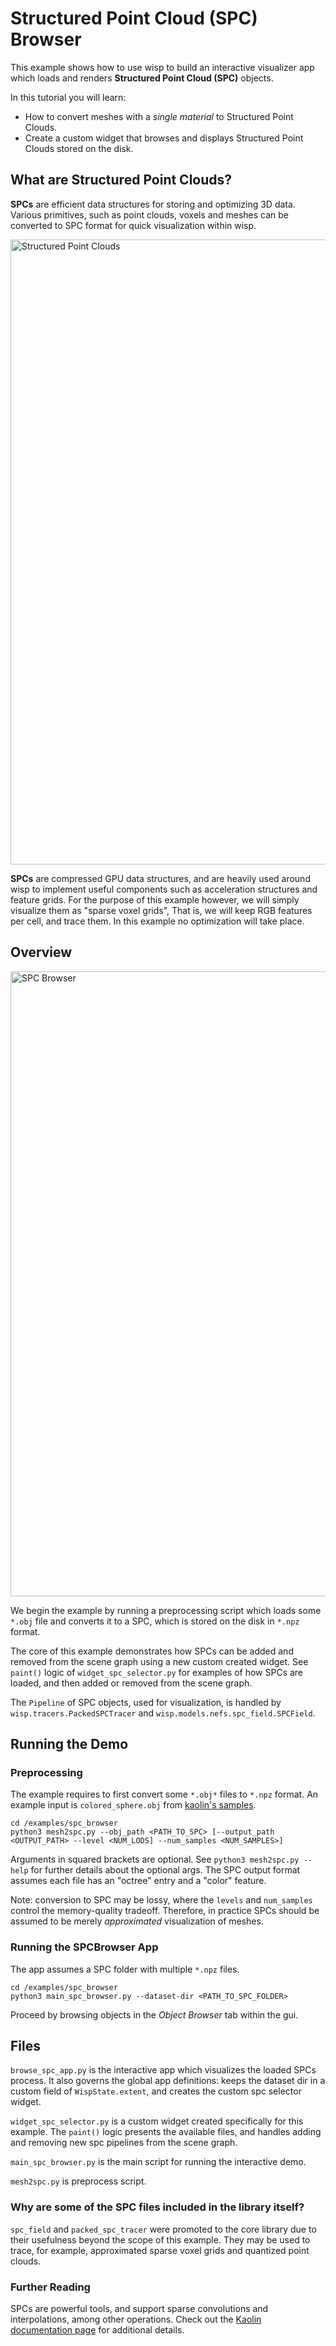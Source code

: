 # Structured Point Cloud (SPC) Browser

This example shows how to use wisp to build an interactive visualizer app which loads and renders **Structured Point Cloud (SPC)** objects. 

In this tutorial you will learn:
* How to convert meshes with a _single material_ to Structured Point Clouds.
* Create a custom widget that browses and displays Structured Point Clouds stored on the disk.

## What are Structured Point Clouds?

**SPCs** are efficient data structures for storing and optimizing 3D data.
Various primitives, such as point clouds, voxels and meshes can be converted to SPC format for quick visualization within wisp.

<img src="../../media/spc.jpg" alt="Structured Point Clouds" width="1000"/>

**SPCs** are compressed GPU data structures, and are heavily used around wisp to implement useful components
such as acceleration structures and feature grids.
For the purpose of this example however, we will simply visualize them as "sparse voxel grids",
That is, we will keep RGB features per cell, and trace them. 
In this example no optimization will take place.

## Overview

<img src="../../media/example_spc_browser.jpg" alt="SPC Browser" width="1000"/>

We begin the example by running a preprocessing script which loads some `*.obj` file and converts it to a SPC,
which is stored on the disk in `*.npz` format.

The core of this example demonstrates how SPCs can be added and removed from the scene graph using a
new custom created widget. See `paint()` logic of `widget_spc_selector.py` for examples of how SPCs are
loaded, and then added or removed from the scene graph.

The `Pipeline` of SPC objects, used for visualization, is handled by `wisp.tracers.PackedSPCTracer` and `wisp.models.nefs.spc_field.SPCField`.  

## Running the Demo

### Preprocessing
The example requires to first convert some `*.obj*` files to `*.npz` format.
An example input is `colored_sphere.obj` from [kaolin's samples](https://github.com/NVIDIAGameWorks/kaolin/tree/master/examples/samples).

```
cd /examples/spc_browser
python3 mesh2spc.py --obj_path <PATH_TO_SPC> [--output_path <OUTPUT_PATH> --level <NUM_LODS] --num_samples <NUM_SAMPLES>]
```

Arguments in squared brackets are optional. See `python3 mesh2spc.py --help` for further details about the optional args.
The SPC output format assumes each file has an "octree" entry and a "color" feature.

Note: conversion to SPC may be lossy, where the `levels` and `num_samples` control the memory-quality tradeoff.
Therefore, in practice SPCs should be assumed to be merely _approximated_ visualization of meshes.

### Running the SPCBrowser App

The app assumes a SPC folder with multiple `*.npz` files.

```
cd /examples/spc_browser
python3 main_spc_browser.py --dataset-dir <PATH_TO_SPC_FOLDER>
```

Proceed by browsing objects in the *Object Browser* tab within the gui.

## Files

`browse_spc_app.py` is the interactive app which visualizes the loaded SPCs process.
It also governs the global app definitions: keeps the dataset dir in a custom field of `WispState.extent`,
and creates the custom spc selector widget.

`widget_spc_selector.py` is a custom widget created specifically for this example. The `paint()` logic
presents the available files, and handles adding and removing new spc pipelines from the scene graph.

`main_spc_browser.py` is the main script for running the interactive demo.

`mesh2spc.py` is preprocess script.

### Why are some of the SPC files included in the library itself?

`spc_field` and `packed_spc_tracer` were promoted to the core library due to their
usefulness beyond the scope of this example.
They may be used to trace, for example, approximated sparse voxel grids and quantized point clouds.

### Further Reading
SPCs are powerful tools, and support sparse convolutions and interpolations, among other operations.
Check out the [Kaolin documentation page](https://kaolin.readthedocs.io/en/latest/notes/spc_summary.html) for 
additional details.